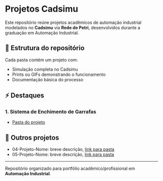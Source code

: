 # Projetos Cadsimu

Este repositório reúne projetos acadêmicos de automação industrial modelados no **Cadsimu** via **Rede de Petri**, desenvolvidos durante a graduação em Automação Industrial.

## 📂 Estrutura do repositório

Cada pasta contém um projeto com:
- Simulação completa no Cadsimu
- Prints ou GIFs demonstrando o funcionamento
- Documentação básica do processo

## ⚡ Destaques

### 1. Sistema de Enchimento de Garrafas
- [Pasta do projeto](./01-Sistema-Enchimento-Garrafas)


## 📌 Outros projetos
- 04-Projeto-Nome: breve descrição, [link para pasta](./04-Projeto-Nome)  
- 05-Projeto-Nome: breve descrição, [link para pasta](./05-Projeto-Nome)

---

Repositório organizado para portfólio acadêmico/profissional em **Automação Industrial**.

